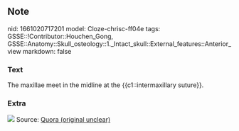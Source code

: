 ## Note
nid: 1661020717201
model: Cloze-chrisc-ff04e
tags: GSSE::!Contributor::Houchen_Gong, GSSE::Anatomy::Skull_osteology::1._Intact_skull::External_features::Anterior_view
markdown: false

### Text
The maxillae meet in the midline at the {{c1::intermaxillary suture}}.

### Extra
<img src="main-qimg-7461d78223f2bbae33ccead4aeec3426.png"> Source:
<a href= 
"https://www.quora.com/Is-the-nose-a-separate-bone-from-the-skull">Quora
(original unclear)</a>
